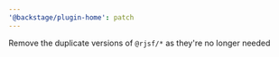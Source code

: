 ```yaml
---
'@backstage/plugin-home': patch
---
```


Remove the duplicate versions of `@rjsf/*` as they're no longer needed
